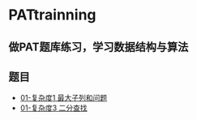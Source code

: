 # PATtrainning
做PAT题库练习，学习数据结构与算法
---
## 题目
- [01-复杂度1 最大子列和问题](https://github.com/xinyioffice/PATtrainning/blob/master/01-%E5%A4%8D%E6%9D%82%E5%BA%A61%20%E6%9C%80%E5%A4%A7%E5%AD%90%E5%88%97%E5%92%8C%E9%97%AE%E9%A2%98.md)
- [01-复杂度3 二分查找](https://github.com/xinyioffice/PATtrainning/blob/master/01-%E5%A4%8D%E6%9D%82%E5%BA%A63%20%E4%BA%8C%E5%88%86%E6%9F%A5%E6%89%BE.md)

